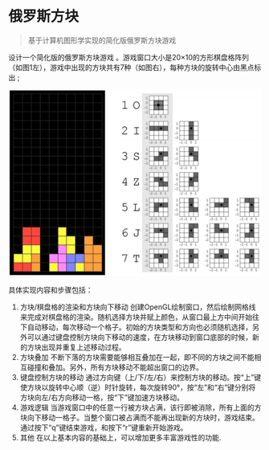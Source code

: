 # 俄罗斯方块

> 基于计算机图形学实现的简化版俄罗斯方块游戏

设计一个简化版的俄罗斯方块游戏 。游戏窗口大小是20×10的方形棋盘格阵列（如图1左），游戏中出现的方块共有7种（如图右），每种方块的旋转中心由黑点标出 ;

![image-20201029113816123](https://github.com/JemmyZhong/-Tetris/blob/main/方块信息.png)                               



具体实现内容和步骤包括：

1. 方块/棋盘格的渲染和方块向下移动 创建OpenGL绘制窗口，然后绘制网格线来完成对棋盘格的渲染。随机选择方块并赋上颜色，从窗口最上方中间开始往下自动移动，每次移动一个格子。初始的方块类型和方向也必须随机选择，另外可以通过键盘控制方块向下移动的速度，在方块移动到窗口底部的时候，新的方块出现并重复上述移动过程。
2. 方块叠加 不断下落的方块需要能够相互叠加在一起，即不同的方块之间不能相互碰撞和叠加。另外，所有方块移动不能超出窗口的边界。
3. 键盘控制方块的移动 通过方向键（上/下/左/右）来控制方块的移动。按“上”键使方块以旋转中心顺（逆）时针旋转，每次旋转90°，按“左”和“右”键分别将方块向左/右方向移动一格，按“下”键加速方块移动。
4. 游戏逻辑 当游戏窗口中的任意一行被方块占满，该行即被消除，所有上面的方块向下移动一格子。当整个窗口被占满而不能再出现新的方块时，游戏结束。通过按下“q”键结束游戏，和按下“r”键重新开始游戏。
5. 其他 在以上基本内容的基础上，可以增加更多丰富游戏性的功能.